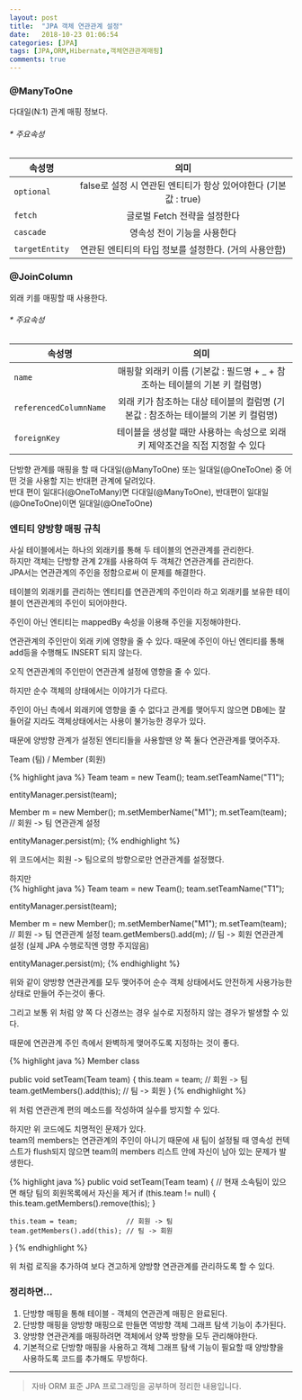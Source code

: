 ```yaml
---
layout: post
title:  "JPA 객체 연관관계 설정"
date:   2018-10-23 01:06:54
categories: [JPA]
tags: [JPA,ORM,Hibernate,객체연관관계매핑]
comments: true
---
```

### @ManyToOne
다대일(N:1) 관계 매핑 정보다.

###### * 주요속성  

| 속성명 | 의미 |
|---|:---:|
| `optional` | false로 설정 시 연관된 엔티티가 항상 있어야한다 (기본값 : true) |
| `fetch` | 글로벌 Fetch 전략을 설정한다 |
| `cascade` | 영속성 전이 기능을 사용한다 |
| `targetEntity` | 연관된 엔티티의 타입 정보를 설정한다. (거의 사용안함) |

### @JoinColumn
외래 키를 매핑할 때 사용한다.

###### * 주요속성  

| 속성명 | 의미 |
|---|:---:|
| `name` | 매핑할 외래키 이름 (기본값 : 필드명 + _ + 참조하는 테이블의 기본 키 컬럼명) |
| `referencedColumnName` | 외래 키가 참조하는 대상 테이블의 컬럼명 (기본값 : 참조하는 테이블의 기본 키 컬럼명) |
| `foreignKey` | 테이블을 생성할 때만 사용하는 속성으로 외래 키 제약조건을 직접 지정할 수 있다 |

단방향 관계를 매핑을 할 때 다대일(@ManyToOne) 또는 일대일(@OneToOne) 중 어떤 것을 사용할 지는 반대편 관계에 달려있다.  
반대 편이 일대다(@OneToMany)면 다대일(@ManyToOne), 반대편이 일대일(@OneToOne)이면 일대일(@OneToOne)

### 엔티티 양방향 매핑 규칙
사실 테이블에서는 하나의 외래키를 통해 두 테이블의 연관관계를 관리한다.  
하지만 객체는 단방향 관계 2개를 사용하여 두 객체간 연관관계를 관리한다.  
JPA서는 연관관계의 주인을 정함으로써 이 문제를 해결한다.  

테이블의 외래키를 관리하는 엔티티를 연관관계의 주인이라 하고 외래키를 보유한 테이블이 연관관계의 주인이 되어야한다.

주인이 아닌 엔티티는 mappedBy 속성을 이용해 주인을 지정해야한다.  

연관관계의 주인만이 외래 키에 영향을 줄 수 있다. 때문에 주인이 아닌 엔티티를 통해 add등을 수행해도 INSERT 되지 않는다.  

오직 연관관계의 주인만이 연관관계 설정에 영향을 줄 수 있다.  

하지만 순수 객체의 상태에서는 이야기가 다르다.  

주인이 아닌 측에서 외래키에 영향을 줄 수 없다고 관계를 맺어두지 않으면 DB에는 잘 들어갈 지라도 객체상태에서는 사용이 불가능한 경우가 있다.  

때문에 양방향 관계가 설정된 엔티티들을 사용할땐 양 쪽 둘다 연관관계를 맺어주자.  

Team (팀) / Member (회원)  

{% highlight java %}
Team team = new Team();
team.setTeamName("T1");

entityManager.persist(team);

Member m = new Member();
m.setMemberName("M1");
m.setTeam(team);	// 회원 -> 팀 연관관계 설정

entityManager.persist(m);
{% endhighlight %}

위 코드에서는 회원 -> 팀으로의 방향으로만 연관관계를 설정했다.  

하지만  
{% highlight java %}
Team team = new Team();
team.setTeamName("T1");

entityManager.persist(team);

Member m = new Member();
m.setMemberName("M1");
m.setTeam(team);          // 회원 -> 팀 연관관계 설정
team.getMembers().add(m); // 팀 -> 회원 연관관계 설정 (실제 JPA 수행로직엔 영향 주지않음)

entityManager.persist(m);
{% endhighlight %}

위와 같이 양방향 연관관계를 모두 맺어주어 순수 객체 상태에서도 안전하게 사용가능한 상태로 만들어 주는것이 좋다.  

그리고 보통 위 처럼 양 쪽 다 신경쓰는 경우 실수로 지정하지 않는 경우가 발생할 수 있다.  

때문에 연관관계 주인 측에서 완벽하게 맺어주도록 지정하는 것이 좋다.  

{% highlight java %}
Member class

public void setTeam(Team team) {
    this.team = team;            // 회원 -> 팀
    team.getMembers().add(this); // 팀 -> 회원
}
{% endhighlight %}

위 처럼 연관관계 편의 메소드를 작성하여 실수를 방지할 수 있다.

하지만 위 코드에도 치명적인 문제가 있다.  
team의 members는 연관관계의 주인이 아니기 때문에 새 팀이 설정될 때 영속성 컨텍스트가 flush되지 않으면 team의 members 리스트 안에 자신이 남아 있는 문제가 발생한다.  

{% highlight java %}
public void setTeam(Team team) {
    // 현재 소속팀이 있으면 해당 팀의 회원목록에서 자신을 제거
    if (this.team != null) {
        this.team.getMembers().remove(this);
    }

    this.team = team;            // 회원 -> 팀
    team.getMembers().add(this); // 팀 -> 회원
}
{% endhighlight %}

위 처럼 로직을 추가하여 보다 견고하게 양방향 연관관계를 관리하도록 할 수 있다.


### 정리하면...
1. 단방향 매핑을 통해 테이블 - 객체의 연관관계 매핑은 완료된다.
2. 단방향 매핑을 양방향 매핑으로 만들면 역방향 객체 그래프 탐색 기능이 추가된다.
3. 양방향 연관관계를 매핑하려면 객체에서 양쪽 방향을 모두 관리해야한다.
4. 기본적으로 단방향 매핑을 사용하고 객체 그래프 탐색 기능이 필요할 때 양방향을 사용하도록 코드를 추가해도 무방하다.

---
>자바 ORM 표준 JPA 프로그래밍을 공부하며 정리한 내용입니다.
